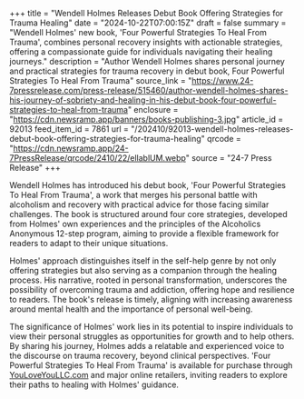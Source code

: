 +++
title = "Wendell Holmes Releases Debut Book Offering Strategies for Trauma Healing"
date = "2024-10-22T07:00:15Z"
draft = false
summary = "Wendell Holmes' new book, 'Four Powerful Strategies To Heal From Trauma', combines personal recovery insights with actionable strategies, offering a compassionate guide for individuals navigating their healing journeys."
description = "Author Wendell Holmes shares personal journey and practical strategies for trauma recovery in debut book, Four Powerful Strategies To Heal From Trauma"
source_link = "https://www.24-7pressrelease.com/press-release/515460/author-wendell-holmes-shares-his-journey-of-sobriety-and-healing-in-his-debut-book-four-powerful-strategies-to-heal-from-trauma"
enclosure = "https://cdn.newsramp.app/banners/books-publishing-3.jpg"
article_id = 92013
feed_item_id = 7861
url = "/202410/92013-wendell-holmes-releases-debut-book-offering-strategies-for-trauma-healing"
qrcode = "https://cdn.newsramp.app/24-7PressRelease/qrcode/2410/22/ellablUM.webp"
source = "24-7 Press Release"
+++

<p>Wendell Holmes has introduced his debut book, 'Four Powerful Strategies To Heal From Trauma', a work that merges his personal battle with alcoholism and recovery with practical advice for those facing similar challenges. The book is structured around four core strategies, developed from Holmes' own experiences and the principles of the Alcoholics Anonymous 12-step program, aiming to provide a flexible framework for readers to adapt to their unique situations.</p><p>Holmes' approach distinguishes itself in the self-help genre by not only offering strategies but also serving as a companion through the healing process. His narrative, rooted in personal transformation, underscores the possibility of overcoming trauma and addiction, offering hope and resilience to readers. The book's release is timely, aligning with increasing awareness around mental health and the importance of personal well-being.</p><p>The significance of Holmes' work lies in its potential to inspire individuals to view their personal struggles as opportunities for growth and to help others. By sharing his journey, Holmes adds a relatable and experienced voice to the discourse on trauma recovery, beyond clinical perspectives. 'Four Powerful Strategies To Heal From Trauma' is available for purchase through <a href='https://YouLoveYouLLC.com' rel='nofollow' target='_blank'>YouLoveYouLLC.com</a> and major online retailers, inviting readers to explore their paths to healing with Holmes' guidance.</p>